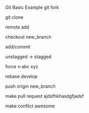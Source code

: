 Git Basic Example
git fork

git clone

remote add

checkout new_branch

add/commit


unstagged -> stagged

 force <-abc xyz

rebase develop

push origin new_branch

make pull request
 ajdsfhkhasdgfjadsf

 make conflict awesome
